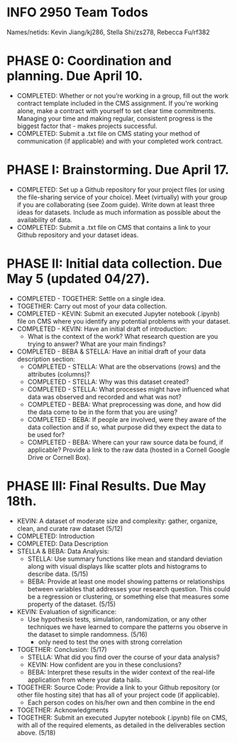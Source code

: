 # INFO 2950 Team Todos
Names/netids: Kevin Jiang/kj286, Stella Shi/zs278, Rebecca Fu/rf382

# PHASE 0: Coordination and planning. Due April 10.
- COMPLETED: Whether or not you’re working in a group, fill out the work contract template included in the CMS assignment. If you're working alone, make a contract with yourself to set clear time commitments. Managing your time and making regular, consistent progress is the biggest factor that - makes projects successful.
- COMPLETED: Submit a .txt file on CMS stating your method of communication (if applicable) and with your completed work contract.

# PHASE I: Brainstorming. Due April 17.
- COMPLETED: Set up a Github repository for your project files (or using the file-sharing service of your choice).
Meet (virtually) with your group if you are collaborating (see Zoom guide). Write down at least three ideas for datasets. Include as much information as possible about the availability of data.
- COMPLETED: Submit a .txt file on CMS that contains a link to your Github repository and your dataset ideas.

# PHASE II: Initial data collection. Due May 5 (updated 04/27).
- COMPLETED - TOGETHER: Settle on a single idea.
- TOGETHER: Carry out most of your data collection.
- COMPLETED - KEVIN: Submit an executed Jupyter notebook (.ipynb) file on CMS where you identify any potential problems with your dataset.
- COMPLETED - KEVIN: Have an initial draft of introduction:
  - What is the context of the work? What research question are you trying to answer? What are your main findings?
- COMPLETED - BEBA & STELLA: Have an initial draft of your data description section:
  - COMPLETED - STELLA: What are the observations (rows) and the attributes (columns)?
  - COMPLETED - STELLA: Why was this dataset created?
  - COMPLETED - STELLA: What processes might have influenced what data was observed and recorded and what was not?
  - COMPLETED - BEBA: What preprocessing was done, and how did the data come to be in the form that you are using?
  - COMPLETED - BEBA: If people are involved, were they aware of the data collection and if so, what purpose did they expect the data to be used for?
  - COMPLETED - BEBA: Where can your raw source data be found, if applicable? Provide a link to the raw data (hosted in a Cornell Google Drive or Cornell Box).

# PHASE III: Final Results. Due May 18th.
- KEVIN: A dataset of moderate size and complexity: gather, organize, clean, and curate raw dataset (5/12)
- COMPLETED: Introduction
- COMPLETED: Data Description
- STELLA & BEBA: Data Analysis:
  - STELLA: Use summary functions like mean and standard deviation along with visual displays like scatter plots and histograms to describe data. (5/15)
  - BEBA: Provide at least one model showing patterns or relationships between variables that addresses your research question. This could be a regression or clustering, or something else that measures some property of the dataset. (5/15)
- KEVIN: Evaluation of significance:
  - Use hypothesis tests, simulation, randomization, or any other techniques we have learned to compare the patterns you observe in the dataset to simple randomness. (5/16)
    - only need to test the ones with strong correlation
- TOGETHER: Conclusion: (5/17)
  - STELLA: What did you find over the course of your data analysis?
  - KEVIN: How confident are you in these conclusions?
  - BEBA: Interpret these results in the wider context of the real-life application from where your data hails.
- TOGETHER: Source Code: Provide a link to your Github repository (or other file hosting site) that has all of your project code (if applicable).
  - Each person codes on his/her own and then combine in the end
- TOGETHER: Acknowledgments
- TOGETHER: Submit an executed Jupyter notebook (.ipynb) file on CMS, with all of the required elements, as detailed in the deliverables section above. (5/18)
